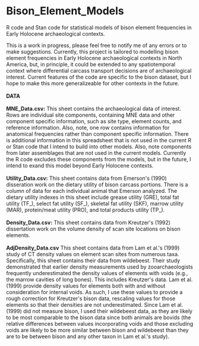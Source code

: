# Bison_Element_Models
R code and Stan code for statistical models of bison element frequencies in Early Holocene archaeological contexts.

This is a work in progress, please feel free to notify me of any errors or to make suggestions. Currently, this project is tailored to
modelling bison element frequencies in Early Holocene archaeological contexts in North America, but, in principle, it could be 
extended to any spatiotemporal context where differential carcass transport decisions are of archaeological interest. Current features
of the code are specific to the bison dataset, but I hope to make this more generalizeable for other contexts in the future.
<br><br>
<b>DATA</b><br><br>
<b>MNE_Data.csv:</b> This sheet contains the archaeological data of interest. Rows are individual site components, containing MNE data and other component specific information, such as site type, element counts, and reference information. Also, note, one row contains information for anatomical frequencies rather than component specific information. There is additional information in this spreadsheet that is not used in the current R or Stan code that I intend to build into other models. Also, note components from later assemblages that are not used in the current models. Currently the R code excludes these components from the models, but in the future, I intend to exand this model beyond Early Holocene contexts.<br><br>
<b>Utility_Data.csv:</b> This sheet contains data from Emerson's (1990) disseration work on the dietary utility of bison carcass portions. There is a column of data for each individual animal that Emerson analyzed. The dietary utility indexes in this sheet include grease utility (GRE), total fat utility (TF_), select fat utility (SF_), skeletal fat utility (SKF), marrow utility (MAR), protein/meat utility (PRO), and total products utility (TP_).<br><br>
<b>Density_Data.csv:</b> This sheet contains data from Kreutzer's (1992) dissertation work on the volume density of scan site locations on bison elements.<br><br>
<b>AdjDensity_Data.csv</b> This sheet contains data from Lam et al.'s (1999) study of CT density values on element scan sites from numerous taxa. Specifically, this sheet contains their data from wildebeest. Their study demonstrated that earlier density measurements used by zooarchaeologists frequently underestimated the density values of elements with voids (e.g., the marrow cavities of long bones). This includes Kreutzer's data. Lam et al. (1999) provide density values for elements both with and without consideration for internal voids. As such, I use these values to provide a rough correction for Kreutzer's bison data, rescaling values for those elements so that their densities are not underestimated. Since Lam et al. (1999) did not measure bison, I used their wildebeest data, as they are likely to be most comparable to the bison data since both animals are bovids (the relative differences between values incorporating voids and those excluding voids are likely to be more similar between bison and wildebeest than they are to be between bison and any other taxon in Lam et al.'s study).
